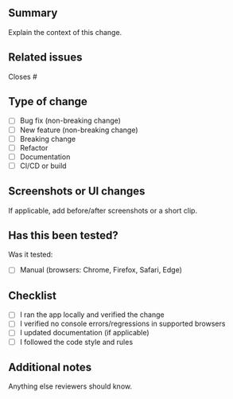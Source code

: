 ## Summary
Explain the context of this change.

## Related issues
Closes #<issue-number>

## Type of change
- [ ] Bug fix (non-breaking change)
- [ ] New feature (non-breaking change)
- [ ] Breaking change
- [ ] Refactor
- [ ] Documentation
- [ ] CI/CD or build

## Screenshots or UI changes
If applicable, add before/after screenshots or a short clip.

## Has this been tested?
Was it tested:
- [ ] Manual (browsers: Chrome, Firefox, Safari, Edge)


## Checklist
- [ ] I ran the app locally and verified the change
- [ ] I verified no console errors/regressions in supported browsers
- [ ] I updated documentation (if applicable)
- [ ] I followed the code style and rules

## Additional notes
Anything else reviewers should know.